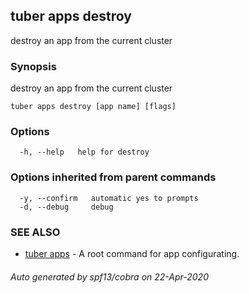 ## tuber apps destroy

destroy an app from the current cluster

### Synopsis

destroy an app from the current cluster

```
tuber apps destroy [app name] [flags]
```

### Options

```
  -h, --help   help for destroy
```

### Options inherited from parent commands

```
  -y, --confirm   automatic yes to prompts
  -d, --debug     debug
```

### SEE ALSO

* [tuber apps](tuber_apps.md)	 - A root command for app configurating.

###### Auto generated by spf13/cobra on 22-Apr-2020
